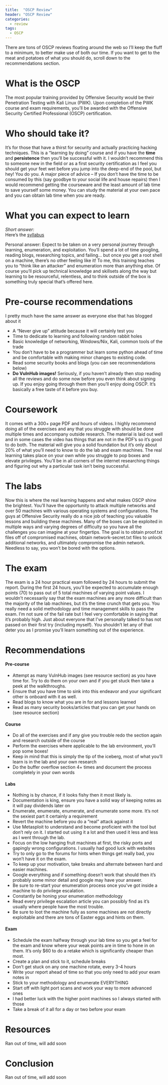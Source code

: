 ```yaml
---
title:  "OSCP Review"
header: "OSCP Review"
categories: 
  - review
tags:
  - OSCP
---
```


There are tons of OSCP reviews floating around the web so I’ll keep the fluff to a minimum, to better make use of both our time. If you want to get to the meat and potatoes of what you should do, scroll down to the recommendations section.

# What is the OSCP

The most popular training provided by Offensive Security would be their Penetration Testing with Kali Linux (PWK). Upon completion of the PWK course and exam requirements, you’ll be awarded with the Offensive Security Certified Professional (OSCP) certification.

# Who should take it?

It’s for those that have a thirst for security and actually practicing hacking techniques. This is a “learning by doing” course and if you have the **time** and **persistence** then you’ll be successful with it. I wouldn’t recommend this to someone new in the field or as a first security certification as I feel you should get your feet wet before you jump into the deep-end of the pool, but hey! You do you. 
A major piece of advice – If you don’t have the time to be consumed by this (say goodbye to your social life and house repairs) then I would recommend getting the courseware and the least amount of lab time to save yourself some money. You can study the material at your own pace and you can obtain lab time when you are ready.

# What you can expect to learn

*Short answer:*  
Here’s the [syllabus](https://www.offensive-security.com/documentation/penetration-testing-with-kali.pdf)  

Personal answer: Expect to be taken on a very personal journey through learning, enumeration, and exploitation. You’ll spend a lot of time googling, reading blogs, researching topics, and failing… but once you get a root shell on a machine, there’s no other feeling like it! To me, this training teaches you to “think like an attacker” and enumeration more than anything else. Of course you’ll pick up technical knowledge and skillsets along the way but learning to be resourceful, relentless, and to think outside of the box is something truly special that’s offered here.

# Pre-course recommendations

I pretty much have the same answer as everyone else that has blogged about it

 - A “Never give up” attitude because it will certainly test you
 - Time to dedicate to learning and following random rabbit holes
 - Basic knowledge of networking, Windows/Nix, Kali, common tools of the trade
 - You don’t have to be a programmer but learn some python ahead of time and be comfortable with making minor changes to existing code. 
 - Read some security books and blogs (you can see recommendations below)
 - **Do VulnHub images!** Seriously, if you haven’t already then stop reading all the reviews and do some now before you even think about signing up. If you enjoy going through them then you’ll enjoy doing OSCP. It’s basically a free taste of it before you buy.

# Coursework

It comes with a 300+ page PDF and hours of videos. I highly recommend doing all of the exercises and any that you struggle with should be done multiple times and accompany outside research. The material is laid out well and in some cases the video has things that are not in the PDF’s so it’s good to do both. The material will give you a solid foundation but it’s only about 20% of what you’ll need to know to do the lab and exam machines. The real learning takes place on your own while you struggle to pop boxes and elevate privileges. You’ll be in all corners of the internet researching things and figuring out why a particular task isn’t being successful.

# The labs

Now this is where the real learning happens and what makes OSCP shine the brightest. You’ll have the opportunity to attack multiple networks and over 50 machines with various operating systems and configurations. The guys at Offensive Security really do a nice job of teaching you valuable lessons and building these machines. Many of the boxes can be exploited in multiple ways and varying degrees of difficulty so you have all the challenges you can imagine at your fingertips. The goal is to obtain proof.txt files off of compromised machines, obtain network-secret.txt files to unlock additional networks, and ultimately compromise the admin network. Needless to say, you won’t be bored with the options.

# The exam

The exam is a 24 hour practical exam followed by 24 hours to submit the report. During the first 24 hours, you’ll be expected to accumulate enough points (70) to pass out of 5 total machines of varying point values. I wouldn’t necessarily say that the exam machines are any more difficult than the majority of the lab machines, but it’s the time crunch that gets you. You really need a solid methodology and time management skills to pass the exam. I’m not sure of the fail rate but I feel very comfortable in saying that it’s probably high. Just about everyone that I’ve personally talked to has not passed on their first try (including myself). You shouldn’t let any of that deter you as I promise you’ll learn something out of the experience.

# Recommendations

#### Pre-course  
 - Attempt as many VulnHub images (see resource section) as you have time for. Try to do them on your own and if you get stuck then take a peek at the walkthroughs.
 - Ensure that you have time to sink into this endeavor and your significant other is onboard with it as well.
 - Read blogs to know what you are in for and lessons learned
 - Read as many security books/articles that you can get your hands on (see resource section)

#### Course  
 - Do all of the exercises and if any give you trouble redo the section again and research outside of the course
 - Perform the exercises where applicable to the lab environment, you’ll pop some boxes!
 - Keep in mind that this is simply the tip of the iceberg, most of what you’ll learn is in the lab and your own research
 - Do the buffer overflow section 4+ times and document the process completely in your own words

#### Labs  
 - Nothing is by chance, if it looks fishy then it most likely is.
 - Documentation is king, ensure you have a solid way of keeping notes as it will pay dividends later on
 - Enumerate, enumerate, enumerate, and enumerate some more. It’s not the sexiest part it certainly a requirement
 - Revert the machine before you do a “real” attack against it
 - Use Metasploit to understand and become proficient with the tool but don’t rely on it. I started out using it a lot and then used it less and less as I went through the lab.
 - Focus on the low hanging fruit machines at first, the risky ports and gapingly wrong configurations. I usually had good luck with websites
 - Try to only go to the forums for hints when things get really bad, you won’t have it on the exam.
 - To keep up your motivation, take breaks and alternate between hard and easier machines.
 - Google everything and if something doesn’t work that should then it’s probably some minor detail and google may have your answer.
 - Be sure to re-start your enumeration process once you’ve got inside a machine to do privilege escalation.
 - Constantly be honing your enumeration methodology
 - Read every privilege escalation article you can possibly find as it’s usually where people have the most trouble.
 - Be sure to loot the machine fully as some machines are not directly exploitable and there are tons of Easter eggs and hints on them.

#### Exam  
 - Schedule the exam halfway through your lab time so you get a feel for the exam and know where your weak points are in time to hone in on them. It’s only $60 to do a retake which is significantly cheaper than most.
 - Create a plan and stick to it, schedule breaks
 - Don’t get stuck on any one machine rotate, every 3-4 hours
 - Write your report ahead of time so that you only need to add your exam notes in
 - Stick to your methodology and enumerate EVERYTHING
 - Start off with light port scans and work your way to more advanced ones
 - I had better luck with the higher point machines so I always started with those
 - Take a break of it all for a day or two before your exam

# Resources

Ran out of time, will add soon

# Conclusion

Ran out of time, will add soon

